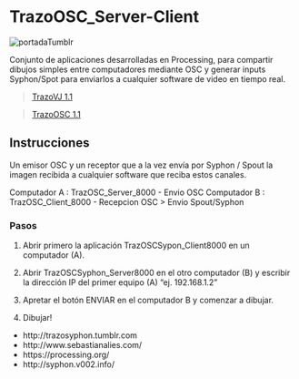 # TrazoOSC_Server-Client

![portadaTumblr](https://user-images.githubusercontent.com/23372422/190699468-bae2ff6a-da89-4e3d-b592-cf446dd05e01.jpg)

Conjunto de aplicaciones desarrolladas en Processing, para compartir dibujos simples entre computadores mediante OSC y generar inputs Syphon/Spot para enviarlos a cualquier software de video en tiempo real.

> [TrazoVJ 1.1](https://vimeo.com/134422886)

> [TrazoOSC 1.1](https://vimeo.com/134422887)



## Instrucciones
Un emisor OSC y un receptor que a la vez envía por Syphon / Spout la imagen recibida a cualquier software que reciba estos canales.

Computador A : TrazOSC_Server_8000 - Envio OSC
Computador B : TrazOSC_Client_8000 - Recepcion OSC > Envio Spout/Syphon

### Pasos
1. Abrir primero la aplicación TrazOSCSypon_Client8000 en un computador (A).

2. Abrir TrazOSCSyphon_Server8000 en el otro computador (B) y escribir la dirección IP del primer equipo (A) “ej. 192.168.1.2”

3. Apretar el botón ENVIAR en el computador B y comenzar a dibujar.

4. Dibujar!

<ul>
<li>http://trazosyphon.tumblr.com</li>
<li>http://www.sebastianalies.com/</li>
<li>https://processing.org/</li>
<li>http://syphon.v002.info/</li>
</ul>
